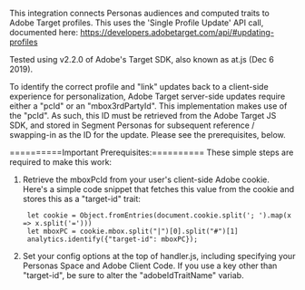 This integration connects Personas audiences and computed traits to Adobe Target profiles. This uses the 'Single Profile Update' API call, documented here: https://developers.adobetarget.com/api/#updating-profiles 

Tested using v2.2.0 of Adobe's Target SDK, also known as at.js (Dec 6 2019).

To identify the correct profile and "link" updates back to a client-side experience for personalization, Adobe Target server-side updates require either a "pcId" or an "mbox3rdPartyId". This implementation makes use of the "pcId". As such, this ID must be retrieved from the Adobe Target JS SDK, and stored in Segment Personas for subsequent reference / swapping-in as the ID for the update. Please see the prerequisites, below.

==========Important Prerequisites:==========
These simple steps are required to make this work:

1) Retrieve the mboxPcId from your user's client-side Adobe cookie. Here's a simple code snippet that fetches this value from the cookie and stores this as a "target-id" trait:
      
        let cookie = Object.fromEntries(document.cookie.split('; ').map(x => x.split('=')))
        let mboxPC = cookie.mbox.split("|")[0].split("#")[1]
        analytics.identify({"target-id": mboxPC});

2) Set your config options at the top of handler.js, including specifying your Personas Space and Adobe Client Code. If you use a key other than "target-id", be sure to alter the "adobeIdTraitName" variab.
